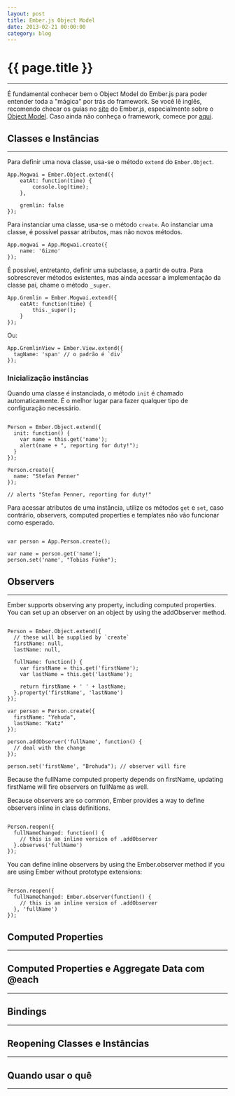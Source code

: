 ```yaml
---
layout: post
title: Ember.js Object Model
date: 2013-02-21 00:00:00
category: blog
---
```


# {{ page.title }}

---

É fundamental conhecer bem o Object Model do Ember.js para poder entender toda 
a "mágica" por trás do framework. Se você lê inglês, recomendo checar os guias 
no [site][guides] do Ember.js, especialmente sobre o [Object Model][guides-object-model].
Caso ainda não conheça o framework, comece por [aqui][ember-introducao].

## Classes e Instâncias

---

Para definir uma nova classe, usa-se o método `extend` do `Ember.Object`.

<pre><code class="javascript">App.Mogwai = Ember.Object.extend({
    eatAt: function(time) {
        console.log(time);
    },

    gremlin: false
});
</code></pre>

Para instanciar uma classe, usa-se o método `create`. Ao instanciar uma classe, 
é possível passar atributos, mas não novos métodos.

<pre><code class="javascript">App.mogwai = App.Mogwai.create({
    name: 'Gizmo'
});
</code></pre>

É possível, entretanto, definir uma subclasse, a partir de outra. Para 
sobrescrever métodos existentes, mas ainda acessar a implementação da 
classe pai, chame o método `_super`.

<pre><code class="javascript">App.Gremlin = Ember.Mogwai.extend({
    eatAt: function(time) {
        this._super();
    }
});
</code></pre>

Ou:

<pre><code class="javascript">App.GremlinView = Ember.View.extend({
  tagName: 'span' // o padrão é `div`
});
</code></pre>

### Inicialização instâncias

Quando uma classe é instanciada, o método `init` é chamado automaticamente. É 
o melhor lugar para fazer qualquer tipo de configuração necessário.

<pre><code class="javascript">
Person = Ember.Object.extend({
  init: function() {
    var name = this.get('name');
    alert(name + ", reporting for duty!");
  }
});

Person.create({
  name: "Stefan Penner"
});

// alerts "Stefan Penner, reporting for duty!"
</code></pre>

Para acessar atributos de uma instância, utilize os métodos `get` e `set`, caso 
contrário, observers, computed properties e templates não vão funcionar como
esperado.

<pre><code class="javascript">
var person = App.Person.create();

var name = person.get('name');
person.set('name', "Tobias Fünke");
</code></pre>


## Observers

---

Ember supports observing any property, including computed properties. You can set up an observer on an object by using the addObserver method.

<pre><code class="javascript">
Person = Ember.Object.extend({
  // these will be supplied by `create`
  firstName: null,
  lastName: null,

  fullName: function() {
    var firstName = this.get('firstName');
    var lastName = this.get('lastName');

    return firstName + ' ' + lastName;
  }.property('firstName', 'lastName')
});

var person = Person.create({
  firstName: "Yehuda",
  lastName: "Katz"
});

person.addObserver('fullName', function() {
  // deal with the change
});

person.set('firstName', "Brohuda"); // observer will fire
</code></pre>

Because the fullName computed property depends on firstName, updating firstName will fire observers on fullName as well.

Because observers are so common, Ember provides a way to define observers inline in class definitions.

<pre><code class="javascript">
Person.reopen({
  fullNameChanged: function() {
    // this is an inline version of .addObserver
  }.observes('fullName')
});
</code></pre>

You can define inline observers by using the Ember.observer method if you are using Ember without prototype extensions:

<pre><code class="javascript">
Person.reopen({
  fullNameChanged: Ember.observer(function() {
    // this is an inline version of .addObserver
  }, 'fullName')
});
</code></pre>

## Computed Properties

---


## Computed Properties e Aggregate Data com @each

---

## Bindings

---

## Reopening Classes e Instâncias

---

## Quando usar o quê

---



[guides]: http://emberjs.com/guides/ "Ember.js Guides"
[guides-object-model]: http://emberjs.com/guides/object-model/classes-and-instances/ "Ember.js - The Object Model"
[ember-introducao]: http://fabriciotav.org/blog/2013/02/20/conceitos-basicos-do-emberjs.html "Conceitos básicos do Ember.js"